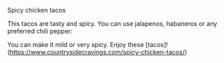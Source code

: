 Spicy chicken tacos

This tacos are tasty and spicy. You can use jalapenos, habaneros or any preferred chili pepper:

You can make it mild or very spicy. Enjoy these [tacos]! (https://www.countrysidecravings.com/spicy-chicken-tacos/) 

